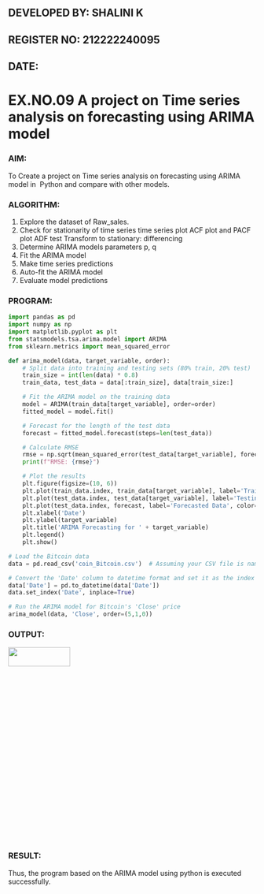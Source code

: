 ## DEVELOPED BY: SHALINI K
## REGISTER NO: 212222240095
## DATE: 
# EX.NO.09        A project on Time series analysis on forecasting using ARIMA model 

### AIM:
To Create a project on Time series analysis on forecasting using ARIMA model in  Python and compare with other models.
### ALGORITHM:
1. Explore the dataset of Raw_sales. 
2. Check for stationarity of time series time series plot
   ACF plot and PACF plot
   ADF test
   Transform to stationary: differencing
3. Determine ARIMA models parameters p, q
4. Fit the ARIMA model
5. Make time series predictions
6. Auto-fit the ARIMA model
7. Evaluate model predictions
### PROGRAM:
```py
import pandas as pd
import numpy as np
import matplotlib.pyplot as plt
from statsmodels.tsa.arima.model import ARIMA
from sklearn.metrics import mean_squared_error

def arima_model(data, target_variable, order):
    # Split data into training and testing sets (80% train, 20% test)
    train_size = int(len(data) * 0.8)
    train_data, test_data = data[:train_size], data[train_size:]

    # Fit the ARIMA model on the training data
    model = ARIMA(train_data[target_variable], order=order)
    fitted_model = model.fit()

    # Forecast for the length of the test data
    forecast = fitted_model.forecast(steps=len(test_data))

    # Calculate RMSE
    rmse = np.sqrt(mean_squared_error(test_data[target_variable], forecast))
    print(f"RMSE: {rmse}")

    # Plot the results
    plt.figure(figsize=(10, 6))
    plt.plot(train_data.index, train_data[target_variable], label='Training Data', color='blue')
    plt.plot(test_data.index, test_data[target_variable], label='Testing Data', color='red')
    plt.plot(test_data.index, forecast, label='Forecasted Data', color='green')
    plt.xlabel('Date')
    plt.ylabel(target_variable)
    plt.title('ARIMA Forecasting for ' + target_variable)
    plt.legend()
    plt.show()

# Load the Bitcoin data
data = pd.read_csv('coin_Bitcoin.csv')  # Assuming your CSV file is named 'bitcoin_data.csv'

# Convert the 'Date' column to datetime format and set it as the index
data['Date'] = pd.to_datetime(data['Date'])
data.set_index('Date', inplace=True)

# Run the ARIMA model for Bitcoin's 'Close' price
arima_model(data, 'Close', order=(5,1,0))

```
### OUTPUT:

<img height=10% width=50% src="https://github.com/user-attachments/assets/ae1c24e4-bc13-4e68-904b-466534c028e3">



### RESULT:
Thus, the program based on the ARIMA model using python is executed successfully.
